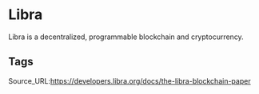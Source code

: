 # Libra
Libra is a decentralized, programmable blockchain and cryptocurrency.
## Tags
Source_URL:https://developers.libra.org/docs/the-libra-blockchain-paper
